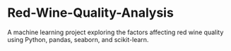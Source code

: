 # Red-Wine-Quality-Analysis
A machine learning project exploring the factors affecting red wine quality using Python, pandas, seaborn, and scikit-learn.
